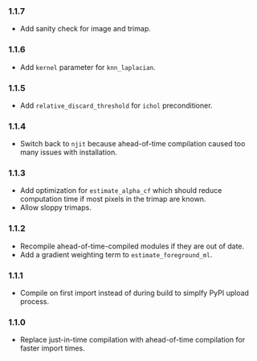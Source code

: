 ### 1.1.7

- Add sanity check for image and trimap.

### 1.1.6

- Add `kernel` parameter for `knn_laplacian`.

### 1.1.5

- Add `relative_discard_threshold` for `ichol` preconditioner.

### 1.1.4

- Switch back to `njit` because ahead-of-time compilation caused too many issues with installation.

### 1.1.3

- Add optimization for `estimate_alpha_cf` which should reduce computation time if most pixels in the trimap are known.
- Allow sloppy trimaps.

### 1.1.2

- Recompile ahead-of-time-compiled modules if they are out of date.
- Add a gradient weighting term to `estimate_foreground_ml`.

### 1.1.1

- Compile on first import instead of during build to simplfy PyPI upload process.

### 1.1.0

- Replace just-in-time compilation with ahead-of-time compilation for faster import times.
